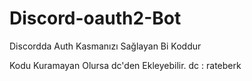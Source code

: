# Discord-oauth2-Bot
Discordda Auth Kasmanızı Sağlayan Bi Koddur

Kodu Kuramayan Olursa dc'den Ekleyebilir. dc : rateberk
